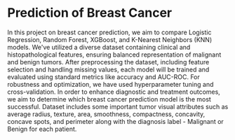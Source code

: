 # Prediction of Breast Cancer

In this project on breast cancer prediction, we aim to compare Logistic Regression, Random Forest, XGBoost, and K-Nearest Neighbors (KNN) models. We've utilized a diverse dataset containing clinical and histopathological features, ensuring balanced representation of malignant and benign tumors. After preprocessing the dataset, including feature selection and handling missing values, each model will be trained and evaluated using standard metrics like accuracy and AUC-ROC. For robustness and optimization, we have used hyperparameter tuning and cross-validation. In order to enhance diagnostic and treatment outcomes, we aim to determine which breast cancer prediction model is the most successful. Dataset includes some important tumor visual attributes such as average radius, texture, area, smoothness, compactness, concavity, concave spots, and perimeter along with the diagnosis label - Malignant or Benign for each patient.